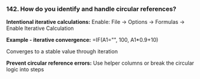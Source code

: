 ### 142. **How do you identify and handle circular references?**

**Intentional iterative calculations:**
Enable: File → Options → Formulas → Enable Iterative Calculation

**Example - iterative convergence:**
=IF(A1="", 100, A1*0.9+10)

Converges to a stable value through iteration

**Prevent circular reference errors:**
Use helper columns or break the circular logic into steps
